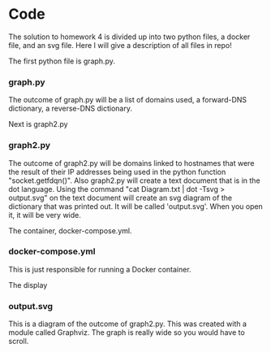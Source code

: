 # Code
The solution to homework 4 is divided up into two python files, a docker file,
and an svg file. Here I will give a description of all files in repo!


The first python file is graph.py. 
### graph.py
The outcome of graph.py will be
a list of domains used, a forward-DNS dictionary, a reverse-DNS 
dictionary.

Next is graph2.py
### graph2.py
The outcome of graph2.py will be domains linked to 
hostnames that were the result of their IP addresses 
being used in the python function "socket.getfdqn()". Also
graph2.py will create a text document that is in the dot language. 
Using the command "cat Diagram.txt | dot -Tsvg > output.svg" on the text document will create an svg diagram
of the dictionary that was printed out. It will
be called 'output.svg'. When you open it, it will be very wide.

The container, docker-compose.yml.
### docker-compose.yml
This is just responsible for running a Docker container.

The display
### output.svg
This is a diagram of the outcome of graph2.py. This was created 
with a module called Graphviz. The graph is really wide so you 
would have to scroll.